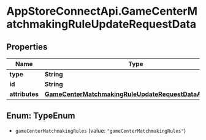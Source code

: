 # AppStoreConnectApi.GameCenterMatchmakingRuleUpdateRequestData

## Properties

Name | Type | Description | Notes
------------ | ------------- | ------------- | -------------
**type** | **String** |  | 
**id** | **String** |  | 
**attributes** | [**GameCenterMatchmakingRuleUpdateRequestDataAttributes**](GameCenterMatchmakingRuleUpdateRequestDataAttributes.md) |  | [optional] 



## Enum: TypeEnum


* `gameCenterMatchmakingRules` (value: `"gameCenterMatchmakingRules"`)




